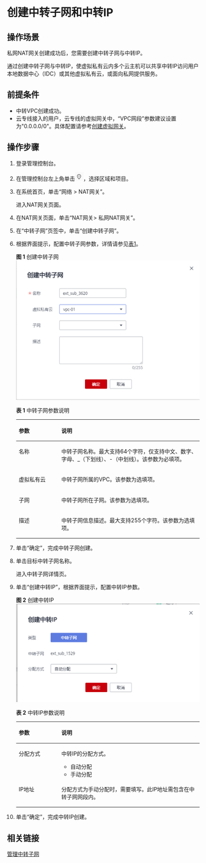 # 创建中转子网和中转IP<a name="nat_privatenatexsub_0001_"></a>

## 操作场景<a name="zh-cn_topic_0127293981_section18103401105119"></a>

私网NAT网关创建成功后，您需要创建中转子网与中转IP。

通过创建中转子网与中转IP，使虚拟私有云内多个云主机可以共享中转IP访问用户本地数据中心（IDC）或其他虚拟私有云，或面向私网提供服务。

## 前提条件<a name="zh-cn_topic_0127293981_section27241609"></a>

-   中转VPC创建成功。
-   云专线接入的用户，云专线的虚拟网关中，“VPC网段”参数建议设置为"0.0.0.0/0"。具体配置请参考[创建虚拟网关](https://support.huaweicloud.com/qs-dc/dc_03_0004.html)。

## 操作步骤<a name="section1712319445577"></a>

1.  登录管理控制台。
2.  在管理控制台左上角单击![](figures/icon-region.png)，选择区域和项目。
3.  在系统首页，单击“网络  \> NAT网关”。

    进入NAT网关页面。

4.  在NAT网关页面，单击“NAT网关\> 私网NAT网关”。
5.  在“中转子网”页签中，单击“创建中转子网”。
6.  根据界面提示，配置中转子网参数，详情请参见[表1](#table12551133922418)。

    **图 1**  创建中转子网<a name="fig888518254285"></a>  
    ![](figures/创建中转子网.png "创建中转子网")

    **表 1**  中转子网参数说明

    <a name="table12551133922418"></a>
    <table><thead align="left"><tr id="row1654919390247"><th class="cellrowborder" valign="top" width="23.189999999999998%" id="mcps1.2.3.1.1"><p id="p1154953982415"><a name="p1154953982415"></a><a name="p1154953982415"></a><strong id="b65491039102420"><a name="b65491039102420"></a><a name="b65491039102420"></a>参数</strong></p>
    </th>
    <th class="cellrowborder" valign="top" width="76.81%" id="mcps1.2.3.1.2"><p id="p254903912244"><a name="p254903912244"></a><a name="p254903912244"></a><strong id="b17549153917241"><a name="b17549153917241"></a><a name="b17549153917241"></a>说明</strong></p>
    </th>
    </tr>
    </thead>
    <tbody><tr id="row165490391243"><td class="cellrowborder" valign="top" width="23.189999999999998%" headers="mcps1.2.3.1.1 "><p id="p8549143972416"><a name="p8549143972416"></a><a name="p8549143972416"></a>名称</p>
    </td>
    <td class="cellrowborder" valign="top" width="76.81%" headers="mcps1.2.3.1.2 "><p id="p8549163992412"><a name="p8549163992412"></a><a name="p8549163992412"></a>中转子网名称。最大支持64个字符，仅支持中文、数字、字母、_（下划线）、-（中划线）。该参数为必填项。</p>
    </td>
    </tr>
    <tr id="row18550939162415"><td class="cellrowborder" valign="top" width="23.189999999999998%" headers="mcps1.2.3.1.1 "><p id="p1954915393242"><a name="p1954915393242"></a><a name="p1954915393242"></a>虚拟私有云</p>
    </td>
    <td class="cellrowborder" valign="top" width="76.81%" headers="mcps1.2.3.1.2 "><p id="p455003922410"><a name="p455003922410"></a><a name="p455003922410"></a>中转子网所属的VPC。该参数为选填项。</p>
    </td>
    </tr>
    <tr id="row1555043972420"><td class="cellrowborder" valign="top" width="23.189999999999998%" headers="mcps1.2.3.1.1 "><p id="p10550139162417"><a name="p10550139162417"></a><a name="p10550139162417"></a>子网</p>
    </td>
    <td class="cellrowborder" valign="top" width="76.81%" headers="mcps1.2.3.1.2 "><p id="p6550113913243"><a name="p6550113913243"></a><a name="p6550113913243"></a>中转子网所在子网。该参数为选填项。</p>
    </td>
    </tr>
    <tr id="row185511439132411"><td class="cellrowborder" valign="top" width="23.189999999999998%" headers="mcps1.2.3.1.1 "><p id="p855143942417"><a name="p855143942417"></a><a name="p855143942417"></a>描述</p>
    </td>
    <td class="cellrowborder" valign="top" width="76.81%" headers="mcps1.2.3.1.2 "><p id="p355114392249"><a name="p355114392249"></a><a name="p355114392249"></a>中转子网信息描述。最大支持255个字符。该参数为选填项。</p>
    </td>
    </tr>
    </tbody>
    </table>

7.  单击“确定”，完成中转子网创建。
8.  单击目标中转子网名称。

    进入中转子网详情页。

9.  单击“创建中转IP”，根据界面提示，配置中转IP参数。

    **图 2**  创建中转IP<a name="fig138971775302"></a>  
    ![](figures/创建中转IP.png "创建中转IP")

    **表 2**  中转IP参数说明

    <a name="table432418475297"></a>
    <table><thead align="left"><tr id="row133204479299"><th class="cellrowborder" valign="top" width="23.189999999999998%" id="mcps1.2.3.1.1"><p id="p1231915473298"><a name="p1231915473298"></a><a name="p1231915473298"></a><strong id="b131934742916"><a name="b131934742916"></a><a name="b131934742916"></a>参数</strong></p>
    </th>
    <th class="cellrowborder" valign="top" width="76.81%" id="mcps1.2.3.1.2"><p id="p11320194716290"><a name="p11320194716290"></a><a name="p11320194716290"></a><strong id="b2320124722916"><a name="b2320124722916"></a><a name="b2320124722916"></a>说明</strong></p>
    </th>
    </tr>
    </thead>
    <tbody><tr id="row532444732915"><td class="cellrowborder" valign="top" width="23.189999999999998%" headers="mcps1.2.3.1.1 "><p id="p14320174713292"><a name="p14320174713292"></a><a name="p14320174713292"></a>分配方式</p>
    </td>
    <td class="cellrowborder" valign="top" width="76.81%" headers="mcps1.2.3.1.2 "><p id="p132254772917"><a name="p132254772917"></a><a name="p132254772917"></a>中转IP的分配方式。</p>
    <a name="ul15324147122918"></a><a name="ul15324147122918"></a><ul id="ul15324147122918"><li>自动分配</li><li>手动分配</li></ul>
    </td>
    </tr>
    <tr id="row1132484772914"><td class="cellrowborder" valign="top" width="23.189999999999998%" headers="mcps1.2.3.1.1 "><p id="p19324164720290"><a name="p19324164720290"></a><a name="p19324164720290"></a>IP地址</p>
    </td>
    <td class="cellrowborder" valign="top" width="76.81%" headers="mcps1.2.3.1.2 "><p id="p1632413471290"><a name="p1632413471290"></a><a name="p1632413471290"></a>分配方式为手动分配时，需要填写。此IP地址需包含在中转子网网段内。</p>
    </td>
    </tr>
    </tbody>
    </table>

10. 单击“确定”，完成中转IP创建。

## 相关链接<a name="section341951101415"></a>

[管理中转子网](DNAT规则管理-私网NAT网关-38.md)

